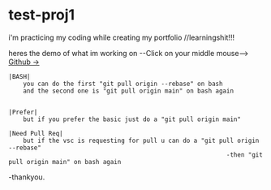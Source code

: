 # test-proj1
i'm practicing my coding while creating my portfolio
//learningshit!!! 

heres the demo of what im working on --Click on your middle mouse--> [Github ->](https://scorpyyy.github.io/test-proj1/)





    |BASH| 
        you can do the first "git pull origin --rebase" on bash
        and the second one is "git pull origin main" on bash again


    |Prefer|
        but if you prefer the basic just do a "git pull origin main"

    |Need Pull Req|
        but if the vsc is requesting for pull u can do a "git pull origin --rebase" 
                                                                -then "git pull origin main" on bash again



-thankyou.


